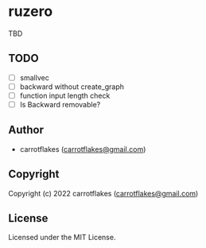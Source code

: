 # ruzero

TBD

## TODO

- [ ] smallvec
- [ ] backward without create_graph
- [ ] function input length check
- [ ] Is Backward removable?

## Author

* carrotflakes (carrotflakes@gmail.com)

## Copyright

Copyright (c) 2022 carrotflakes (carrotflakes@gmail.com)

## License

Licensed under the MIT License.
